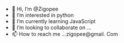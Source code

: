 - 👋 Hi, I’m @Zigopee
- 👀 I’m interested in python
- 🌱 I’m currently learning JavaScript
- 💞️ I’m looking to collaborate on ...
- 📫 How to reach me ...zigopee@gmail. Com

<!---
Zigopee/Zigopee is a ✨ special ✨ repository because its `README.md` (this file) appears on your GitHub profile.
You can click the Preview link to take a look at your changes.
--->
